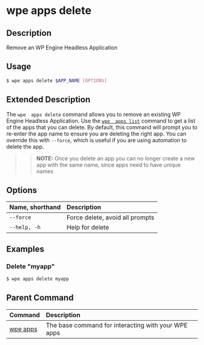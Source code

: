 # wpe apps delete

## Description
Remove an WP Engine Headless Application

## Usage

```bash
$ wpe apps delete $APP_NAME [OPTIONS]
```

## Extended Description

The `wpe  apps delete` command allows you to remove an existing WP Engine Headless Application. Use the [`wpe  apps list`](/reference/cli/wpe//apps/list) command to get a list of the apps that you can delete. By default, this command will prompt you to re-enter the app name to ensure you are deleting the right app. You can override this with `--force`, which is useful if you are using automation to delete the app.

>> **NOTE:** Once you delete an app you can no longer create a new app with the same name, since apps need to have unique names

## Options

| Name, shorthand | Description                     |
|:----------------|:--------------------------------|
| `--force`       | Force delete, avoid all prompts |
| `--help, -h`    | Help for delete                 |

## Examples

### Delete "myapp"

```bash
$ wpe apps delete myapp
```

## Parent Command
| Command                                         | Description                                         |
|:------------------------------------------------|:----------------------------------------------------|
| [wpe apps](/reference/cli/wpe/main/apps) | The base command for interacting with your WPE apps |
